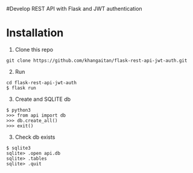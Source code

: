 #Develop REST API with Flask and JWT authentication

# Installation

1. Clone this repo

```
git clone https://github.com/khangaitan/flask-rest-api-jwt-auth.git
```

2. Run 

```
cd flask-rest-api-jwt-auth
$ flask run
```

3. Create and SQLITE db

```
$ python3
>>> from api import db
>>> db.create_all()
>>> exit()
```

3. Check db exists

```
$ sqlite3
sqlite> .open api.db
sqlite> .tables
sqlite> .quit
```

